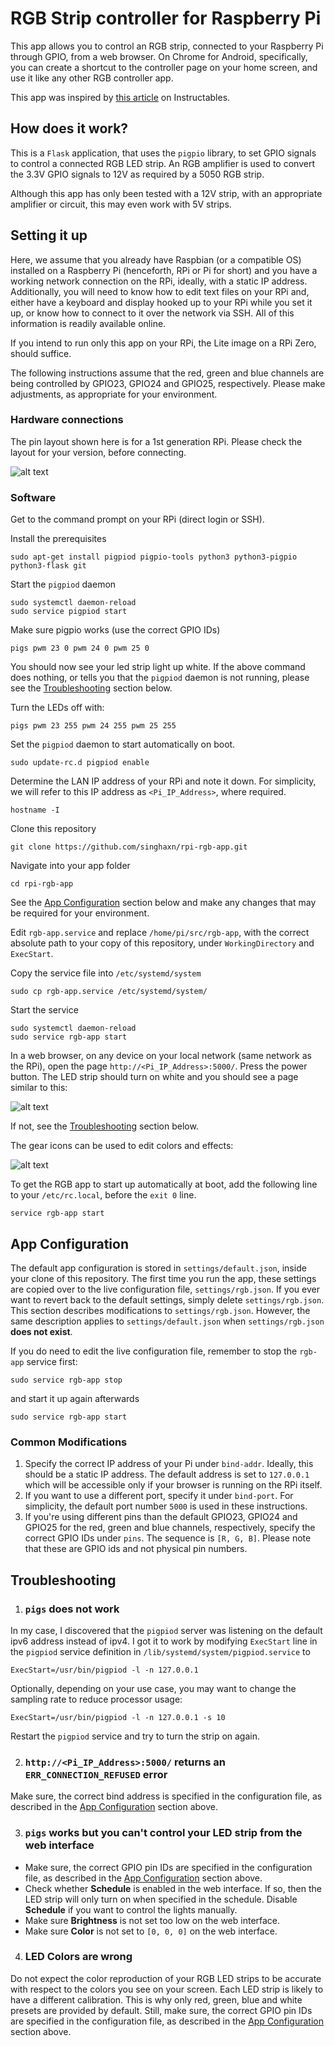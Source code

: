 # RGB Strip controller for Raspberry Pi

This app allows you to control an RGB strip, connected to your Raspberry Pi through GPIO, from a web browser. On Chrome for Android, specifically, you can create a shortcut to the controller page on your home screen, and use it like any other RGB controller app.

This app was inspired by [this article](https://www.instructables.com/id/Easiest-RGB-LED-Strip-With-Raspberry-Pi/) on Instructables.

## How does it work?

This is a `Flask` application, that uses the `pigpio` library, to set GPIO signals to control a connected RGB LED strip. An RGB amplifier is used to convert the 3.3V GPIO signals to 12V as required by a 5050 RGB strip.

Although this app has only been tested with a 12V strip, with an appropriate amplifier or circuit, this may even work with 5V strips.

## Setting it up

Here, we assume that you already have Raspbian (or a compatible OS) installed on a Raspberry Pi (henceforth, RPi or Pi for short) and you have a working network connection on the RPi, ideally, with a static IP address. Additionally, you will need to know how to edit text files on your RPi and, either have a keyboard and display hooked up to your RPi while you set it up, or know how to connect to it over the network via SSH. All of this information is readily available online.

If you intend to run only this app on your RPi, the Lite image on a RPi Zero, should suffice.

The following instructions assume that the red, green and blue channels are being controlled by GPIO23, GPIO24 and GPIO25, respectively. Please make adjustments, as appropriate for your environment.

### Hardware connections
 
The pin layout shown here is for a 1st generation RPi. Please check the layout for your version, before connecting.

![alt text](./connections.png "Connections")

### Software
Get to the command prompt on your RPi (direct login or SSH).

Install the prerequisites
```
sudo apt-get install pigpiod pigpio-tools python3 python3-pigpio python3-flask git
```
Start the `pigpiod` daemon
```
sudo systemctl daemon-reload
sudo service pigpiod start
```
Make sure pigpio works (use the correct GPIO IDs)
```
pigs pwm 23 0 pwm 24 0 pwm 25 0
```
You should now see your led strip light up white. If the above command does nothing, or tells you that the `pigpiod` daemon is not running, please see the [Troubleshooting](#troubleshooting) section below.

Turn the LEDs off with:
```
pigs pwm 23 255 pwm 24 255 pwm 25 255
```
Set the `pigpiod` daemon to start automatically on boot.
```
sudo update-rc.d pigpiod enable
```
Determine the LAN IP address of your RPi and note it down. For simplicity, we will refer to this IP address as `<Pi_IP_Address>`, where required.
```
hostname -I
```
Clone this repository
```
git clone https://github.com/singhaxn/rpi-rgb-app.git
```
Navigate into your app folder
```
cd rpi-rgb-app
```
See the [App Configuration](#app-configuration) section below and make any changes that may be required for your environment.

Edit `rgb-app.service` and replace `/home/pi/src/rgb-app`, with the correct absolute path to your copy of this repository, under `WorkingDirectory` and `ExecStart`.

Copy the service file into `/etc/systemd/system`
```
sudo cp rgb-app.service /etc/systemd/system/
```
Start the service
```
sudo systemctl daemon-reload
sudo service rgb-app start
```

In a web browser, on any device on your local network (same network as the RPi), open the page `http://<Pi_IP_Address>:5000/`. Press the power button. The LED strip should turn on white and you should see a page similar to this:

![alt text](rgb-app-ui.png "UI")

If not, see the [Troubleshooting](#troubleshooting) section below.

The gear icons can be used to edit colors and effects:

![alt text](rgb_sequence_editor.png "Sequence editor")

To get the RGB app to start up automatically at boot, add the following line to your `/etc/rc.local`, before the `exit 0` line.
```
service rgb-app start
```

## App Configuration

The default app configuration is stored in `settings/default.json`, inside your clone of this repository. The first time you run the app, these settings are copied over to the live configuration file, `settings/rgb.json`. If you ever want to revert back to the default settings, simply delete `settings/rgb.json`. This section describes modifications to `settings/rgb.json`. However, the same description applies to `settings/default.json` when `settings/rgb.json` __does not exist__.

If you do need to edit the live configuration file, remember to stop the `rgb-app` service first:
```
sudo service rgb-app stop
```
and start it up again afterwards
```
sudo service rgb-app start
```

### Common Modifications
1. Specify the correct IP address of your Pi under `bind-addr`. Ideally, this should be a static IP address. The default address is set to `127.0.0.1` which will be accessible only if your browser is running on the RPi itself.
2. If you want to use a different port, specify it under `bind-port`. For simplicity, the default port number `5000` is used in these instructions.
3. If you're using different pins than the default GPIO23, GPIO24 and GPIO25 for the red, green and blue channels, respectively, specify the correct GPIO IDs under `pins`. The sequence is `[R, G, B]`. Please note that these are GPIO ids and not physical pin numbers.

## Troubleshooting
1. ### `pigs` does not work
In my case, I discovered that the `pigpiod` server was listening on the default ipv6 address instead of ipv4. I got it to work by modifying `ExecStart` line in the `pigpiod` service definition in `/lib/systemd/system/pigpiod.service` to
```
ExecStart=/usr/bin/pigpiod -l -n 127.0.0.1
```
Optionally, depending on your use case, you may want to change the sampling rate to reduce processor usage:
```
ExecStart=/usr/bin/pigpiod -l -n 127.0.0.1 -s 10
```
Restart the `pigpiod` service and try to turn the strip on again.

2. ### `http://<Pi_IP_Address>:5000/` returns an `ERR_CONNECTION_REFUSED` error
Make sure, the correct bind address is specified in the configuration file, as described in the [App Configuration](#app-configuration) section above.

3. ### `pigs` works but you can't control your LED strip from the web interface
 - Make sure, the correct GPIO pin IDs are specified in the configuration file, as described in the [App Configuration](#app-configuration) section above.
 - Check whether __Schedule__ is enabled in the web interface. If so, then the LED strip will only turn on when specified in the schedule. Disable __Schedule__ if you want to control the lights manually.
 - Make sure __Brightness__ is not set too low on the web interface.
 - Make sure __Color__ is not set to `[0, 0, 0]` on the web interface.

4. ### LED Colors are wrong
Do not expect the color reproduction of your RGB LED strips to be accurate with respect to the colors you see on your screen. Each LED strip is likely to have a different calibration. This is why only red, green, blue and white presets are provided by default. Still, make sure, the correct GPIO pin IDs are specified in the configuration file, as described in the [App Configuration](#app-configuration) section above.

